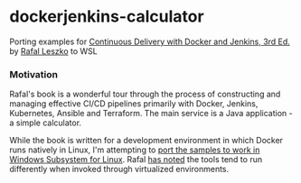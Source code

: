 # dockerjenkins-calculator
Porting examples for [Continuous Delivery with Docker and Jenkins, 3rd Ed.](https://www.amazon.com/Continuous-Delivery-Docker-Jenkins-applications/dp/1803237481/) by [Rafal Leszko](https://github.com/leszko) to WSL

### Motivation
Rafal's book is a wonderful tour through the process of constructing and managing effective CI/CD pipelines primarily with Docker, Jenkins, Kubernetes, Ansible and Terraform. The main service is a Java application - a simple calculator.

While the book is written for a development environment in which Docker runs natively in Linux, I'm attempting to [port the samples to work in Windows Subsystem for Linux](https://learn.microsoft.com/en-us/windows/wsl/install). Rafal [has noted](https://github.com/PacktPublishing/Continuous-Delivery-With-Docker-and-Jenkins-3rd-Edition/issues/1) the tools tend to run differently when invoked through virtualized environments.